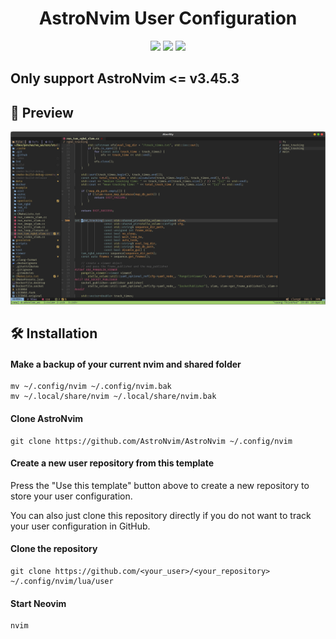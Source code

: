 <h1 align="center">AstroNvim User Configuration</h1>

<div align="center">
<img src="https://img.shields.io/github/last-commit/hellovuong/AstroNvim_hellovuong?style=for-the-badge&logo=github&color=a6da95&logoColor=D9E0EE&labelColor=302D41"/>
<img src="https://img.shields.io/github/repo-size/hellovuong/AstroNvim_hellovuong?style=for-the-badge&logo=dropbox&color=7dc4e4&logoColor=D9E0EE&labelColor=302D41"/>
<img src="https://img.shields.io/github/license/hellovuong/AstroNvim_hellovuong?style=for-the-badge&logo=powerpages&color=cba6f7&logoColor=D9E0EE&labelColor=302D41"/>
</div>

## Only support AstroNvim <= v3.45.3

## 🌟 Preview

![Preview1](https://raw.githubusercontent.com/hellovuong/AstroNvim_hellovuong/main/.github/preview.png)

## 🛠️ Installation

#### Make a backup of your current nvim and shared folder

```shell
mv ~/.config/nvim ~/.config/nvim.bak
mv ~/.local/share/nvim ~/.local/share/nvim.bak
```

#### Clone AstroNvim

```shell
git clone https://github.com/AstroNvim/AstroNvim ~/.config/nvim
```

#### Create a new user repository from this template

Press the "Use this template" button above to create a new repository to store your user configuration.

You can also just clone this repository directly if you do not want to track your user configuration in GitHub.

#### Clone the repository

```shell
git clone https://github.com/<your_user>/<your_repository> ~/.config/nvim/lua/user
```

#### Start Neovim

```shell
nvim
```

